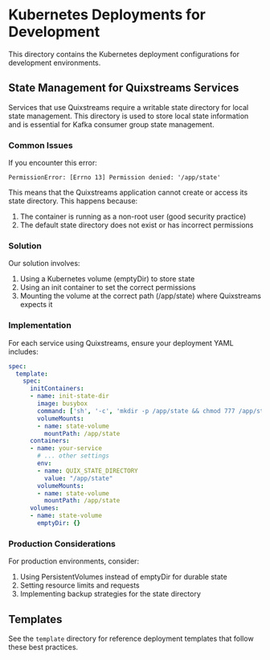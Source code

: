 # Kubernetes Deployments for Development

This directory contains the Kubernetes deployment configurations for development environments.

## State Management for Quixstreams Services

Services that use Quixstreams require a writable state directory for local state management. This directory is used to store local state information and is essential for Kafka consumer group state management.

### Common Issues

If you encounter this error:
```
PermissionError: [Errno 13] Permission denied: '/app/state'
```

This means that the Quixstreams application cannot create or access its state directory. This happens because:

1. The container is running as a non-root user (good security practice)
2. The default state directory does not exist or has incorrect permissions

### Solution

Our solution involves:

1. Using a Kubernetes volume (emptyDir) to store state
2. Using an init container to set the correct permissions
3. Mounting the volume at the correct path (/app/state) where Quixstreams expects it

### Implementation

For each service using Quixstreams, ensure your deployment YAML includes:

```yaml
spec:
  template:
    spec:
      initContainers:
      - name: init-state-dir
        image: busybox
        command: ['sh', '-c', 'mkdir -p /app/state && chmod 777 /app/state']
        volumeMounts:
        - name: state-volume
          mountPath: /app/state
      containers:
      - name: your-service
        # ... other settings
        env:
        - name: QUIX_STATE_DIRECTORY
          value: "/app/state"
        volumeMounts:
        - name: state-volume
          mountPath: /app/state
      volumes:
      - name: state-volume
        emptyDir: {}
```

### Production Considerations

For production environments, consider:

1. Using PersistentVolumes instead of emptyDir for durable state
2. Setting resource limits and requests
3. Implementing backup strategies for the state directory

## Templates

See the `template` directory for reference deployment templates that follow these best practices. 